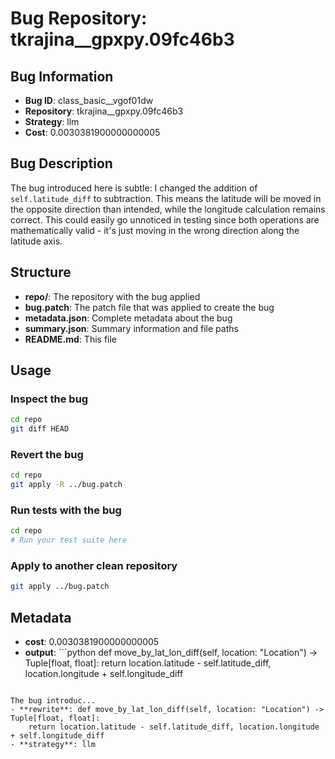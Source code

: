 # Bug Repository: tkrajina__gpxpy.09fc46b3

## Bug Information

- **Bug ID**: class_basic__vgof01dw
- **Repository**: tkrajina__gpxpy.09fc46b3
- **Strategy**: llm
- **Cost**: 0.0030381900000000005

## Bug Description

The bug introduced here is subtle: I changed the addition of `self.latitude_diff` to subtraction. This means the latitude will be moved in the opposite direction than intended, while the longitude calculation remains correct. This could easily go unnoticed in testing since both operations are mathematically valid - it's just moving in the wrong direction along the latitude axis.

## Structure

- **repo/**: The repository with the bug applied
- **bug.patch**: The patch file that was applied to create the bug
- **metadata.json**: Complete metadata about the bug
- **summary.json**: Summary information and file paths
- **README.md**: This file

## Usage

### Inspect the bug
```bash
cd repo
git diff HEAD
```

### Revert the bug
```bash
cd repo
git apply -R ../bug.patch
```

### Run tests with the bug
```bash
cd repo
# Run your test suite here
```

### Apply to another clean repository
```bash
git apply ../bug.patch
```

## Metadata

- **cost**: 0.0030381900000000005
- **output**: ```python
def move_by_lat_lon_diff(self, location: "Location") -> Tuple[float, float]:
    return location.latitude - self.latitude_diff, location.longitude + self.longitude_diff
```

The bug introduc...
- **rewrite**: def move_by_lat_lon_diff(self, location: "Location") -> Tuple[float, float]:
    return location.latitude - self.latitude_diff, location.longitude + self.longitude_diff
- **strategy**: llm
